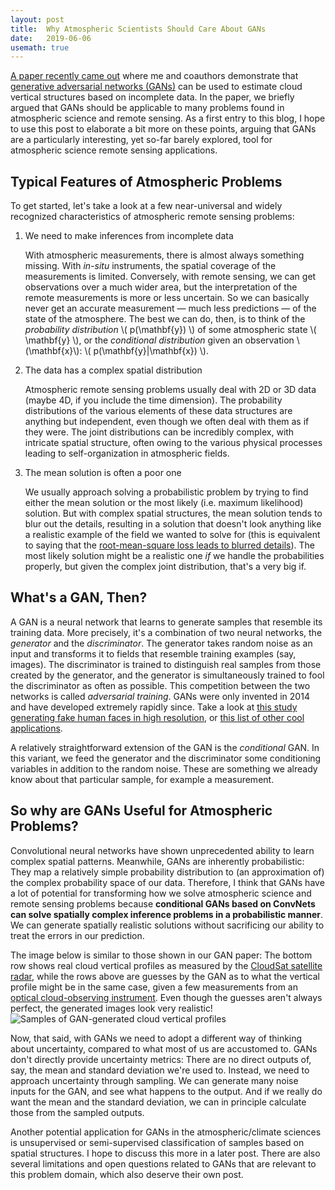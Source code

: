 ```yaml
---
layout: post
title:  Why Atmospheric Scientists Should Care About GANs
date:   2019-06-06
usemath: true
---
```


[A paper recently came out](https://doi.org/10.1029/2019GL082532) where me and coauthors demonstrate that [generative adversarial networks (GANs)](https://skymind.ai/wiki/generative-adversarial-network-gan) can be used to estimate cloud vertical structures based on incomplete data. In the paper, we briefly argued that GANs should be applicable to many problems found in atmospheric science and remote sensing. As a first entry to this blog, I hope to use this post to elaborate a bit more on these points, arguing that GANs are a particularly interesting, yet so-far barely explored, tool for atmospheric science remote sensing applications.

## Typical Features of Atmospheric Problems

To get started, let's take a look at a few near-universal and widely recognized characteristics of atmospheric remote sensing problems:

1. We need to make inferences from incomplete data

    With atmospheric measurements, there is almost always something missing. With _in-situ_ instruments, the spatial coverage of the measurements is limited. Conversely, with remote sensing, we can get observations over a much wider area, but the interpretation of the remote measurements is more or less uncertain. So we can basically never get an accurate measurement &mdash; much less predictions &mdash; of the state of the atmosphere. The best we can do, then, is to think of the _probability distribution_ \\( p(\\mathbf{y}) \\) of some atmospheric state \\( \\mathbf{y} \\), or the _conditional distribution_ given an observation \\(\\mathbf{x}\\): \\( p(\\mathbf{y}\|\\mathbf{x}) \\).

2. The data has a complex spatial distribution

    Atmospheric remote sensing problems usually deal with 2D or 3D data (maybe 4D, if you include the time dimension). The probability distributions of the various elements of these data structures are anything but independent, even though we often deal with them as if they were. The joint distributions can be incredibly complex, with intricate spatial structure, often owing to the various physical processes leading to self-organization in atmospheric fields.

3. The mean solution is often a poor one

    We usually approach solving a probabilistic problem by trying to find either the mean solution or the most likely (i.e. maximum likelihood) solution. But with complex spatial structures, the mean solution tends to blur out the details, resulting in a solution that doesn't look anything like a realistic example of the field we wanted to solve for (this is equivalent to saying that the [root-mean-square loss leads to blurred details](https://arxiv.org/abs/1511.05440)). The most likely solution might be a realistic one _if_ we handle the probabilities properly, but given the complex joint distribution, that's a very big if.

## What's a GAN, Then?

A GAN is a neural network that learns to generate samples that resemble its training data. More precisely, it's a combination of two neural networks, the _generator_ and the _discriminator_. The generator takes random noise as an input and transforms it to fields that resemble training examples (say, images). The discriminator is trained to distinguish real samples from those created by the generator, and the generator is simultaneously trained to fool the discriminator as often as possible. This competition between the two networks is called _adversarial training_. GANs were only invented in 2014 and have developed extremely rapidly since. Take a look at [this study generating fake human faces in high resolution](https://www.youtube.com/watch?v=kSLJriaOumA), or [this list of other cool applications](https://github.com/nashory/gans-awesome-applications).

A relatively straightforward extension of the GAN is the _conditional_ GAN. In this variant, we feed the generator and the discriminator some conditioning variables in addition to the random noise. These are something we already know about that particular sample, for example a measurement.

## So why are GANs Useful for Atmospheric Problems?

Convolutional neural networks have shown unprecedented ability to learn complex spatial patterns. Meanwhile, GANs are inherently probabilistic: They map a relatively simple probability distribution to (an approximation of) the complex probability space of our data. Therefore, I think that GANs have a lot of potential for transforming how we solve atmospheric science and remote sensing problems because __conditional GANs based on ConvNets can solve spatially complex inference problems in a probabilistic manner__. We can generate spatially realistic solutions without sacrificing our ability to treat the errors in our prediction. 

The image below is similar to those shown in our GAN paper: The bottom row shows real cloud vertical profiles as measured by the [CloudSat satellite radar](https://cloudsat.atmos.colostate.edu/), while the rows above are guesses by the GAN as to what the vertical profile might be in the same case, given a few measurements from an [optical cloud-observing instrument](https://modis.gsfc.nasa.gov/). Even though the guesses aren't always perfect, the generated images look very realistic!
![Samples of GAN-generated cloud vertical profiles]({{site.url}}/assets/img/cloudsat_gan_samples.png)

Now, that said, with GANs we need to adopt a different way of thinking about uncertainty, compared to what most of us are accustomed to. GANs don't directly provide uncertainty metrics: There are no direct outputs of, say, the mean and standard deviation we're used to. Instead, we need to approach uncertainty through sampling. We can generate many noise inputs for the GAN, and see what happens to the output. And if we really do want the mean and the standard deviation, we can in principle calculate those from the sampled outputs.

Another potential application for GANs in the atmospheric/climate sciences is unsupervised or semi-supervised classification of samples based on spatial structures. I hope to discuss this more in a later post. There are also several limitations and open questions related to GANs that are relevant to this problem domain, which also deserve their own post.
